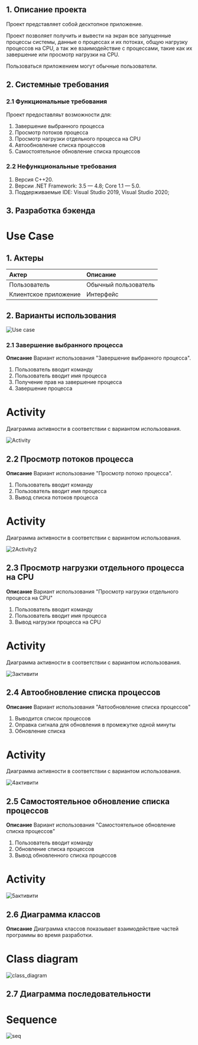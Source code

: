 ## 1. Описание проекта

Проект представляет собой десктопное приложение.

Проект позволяет получить и вывести на экран все запущенные процессы системы, данные о процессах и их потоках, общую нагрузку процессов на CPU, а так же взаимодействие с процессами, такие как их завершение или просмотр нагрузки на CPU.

Пользоваться приложением могут обычные пользователи.

## 2. Системные требования

### 2.1 Функциональные требования

Проект предоставляьт возможности для:
1. Завершение выбранного процесса
2. Просмотр потоков процесса
3. Просмотр нагрузки отдельного процесса на CPU
4. Автообновление списка процессов
5. Самостоятельное обновление списка процессов

### 2.2 Нефункциональные требования

1. Версия С++20.
2. Версии .NET Framework: 3.5 — 4.8; Core 1.1 — 5.0.
3. Поддерживаемые IDE: Visual Studio 2019, Visual Studio 2020;

## 3. Разработка бэкенда

# Use Case

## 1. Актеры

| Актер | Описание |
|:--|:--|
| Пользователь | Обычный пользователь |
| Клиентское приложение | Интерфейс |

## 2. Варианты использования

![Use case](https://user-images.githubusercontent.com/71341849/205000018-3cc045a0-59dc-4d05-ad8c-ec364c96a365.png)

### 2.1 Завершение выбранного процесса

**Описание** Вариант использования "Завершение выбранного процесса".

1. Пользователь вводит команду
2. Пользователь вводит имя процесса
3. Получение прав на завершение процесса
4. Завершение процесса

# Activity

Диаграмма активности в соответствии с вариантом использования.

![Activity](https://user-images.githubusercontent.com/71341849/205005852-54834320-effd-45fc-9a38-a937c6d29d43.png)

## 2.2 Просмотр потоков процесса

**Описание** Вариант использование "Просмотр потоко процесса".
1. Пользователь вводит команду
2. Пользователь вводит имя процесса
3. Вывод списка потоков процесса

# Activity

Диаграмма активности в соответствии с вариантом использования.

![2Activity2](https://user-images.githubusercontent.com/71341849/205021114-2b89c685-5d06-4462-acd7-db483c2db490.png)

## 2.3 Просмотр нагрузки отдельного процесса на CPU

**Описание** Вариант использования "Просмотр нагрузки отдельного процесса на CPU"
1. Пользователь вводит команду
2. Пользователь вводит имя процесса
3. Вывод нагрузки процесса на CPU

# Activity

Диаграмма активности в соответствии с вариантом использования.

![3активити](https://user-images.githubusercontent.com/71341849/205041777-6cb89672-adce-48b9-85a2-3331449f5df8.png)

## 2.4 Автообновление списка процессов

**Описание** Вариант использования "Автообновление списка процессов"
1. Выводится список процессов
2. Оправка сигнала для обновления в промежутке одной минуты
3. Обновление списка

# Activity

Диаграмма активности в соответствии с вариантом использования.

![4активити](https://user-images.githubusercontent.com/71341849/205046634-73508b66-422b-44e7-8d85-f9691d37e292.png)


## 2.5 Самостоятельное обновление списка процессов

**Описание** Вариант использования "Самостоятельное обновление списка процессов"
1. Пользователь вводит команду
2. Обновление списка процессов
3. Вывод обновленного списка процессов

# Activity

![5активити](https://user-images.githubusercontent.com/71341849/205044568-f44d7a91-2ab4-4ea0-a5b9-75e79db74536.png)

## 2.6 Диаграмма классов

**Описание** Диаграмма классов показывает взаимодействие частей программы во время разработки.

# Class diagram

![class_diagram](https://user-images.githubusercontent.com/71341849/206003243-181f4bba-4973-4e81-a4bb-0d1efa694f3d.png)

## 2.7 Диаграмма последовательности

# Sequence

![seq](https://user-images.githubusercontent.com/71341849/206182486-d6506c06-3a40-46b6-9b46-8bd284ddd38e.png)



